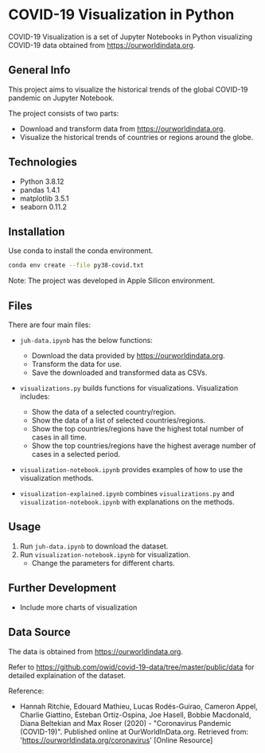 # COVID-19 Visualization in Python

COVID-19 Visualization is a set of Jupyter Notebooks in Python visualizing COVID-19 data obtained from https://ourworldindata.org.

## General Info

This project aims to visualize the historical trends of the global COVID-19 pandemic on Jupyter Notebook.

The project consists of two parts:
-   Download and transform data from https://ourworldindata.org.
-   Visualize the historical trends of countries or regions around the globe.


## Technologies

- Python 3.8.12
- pandas 1.4.1
- matplotlib 3.5.1
- seaborn 0.11.2


## Installation

Use conda to install the conda environment.

```bash
conda env create --file py38-covid.txt
```
Note: The project was developed in Apple Silicon environment.


## Files

There are four main files:

-   ```juh-data.ipynb``` has the below functions:
    -	Download the data provided by https://ourworldindata.org.
    -	Transform the data for use.
    -	Save the downloaded and transformed data as CSVs.

-   ```visualizations.py``` builds functions for visualizations. Visualization includes:
    -	Show the data of a selected country/region.
    -	Show the data of a list of selected countries/regions.
    -	Show the top countries/regions have the highest total number of cases in all time.
    -	Show the top countries/regions have the highest average number of cases in a selected period.

-   ```visualization-notebook.ipynb``` provides examples of how to use the visualization methods.

-   ```visualization-explained.ipynb``` combines ```visualizations.py``` and ```visualization-notebook.ipynb``` with explanations on the methods.


## Usage

1.	Run ```juh-data.ipynb``` to download the dataset.
2.	Run ```visualization-notebook.ipynb``` for visualization.
	-	Change the parameters for different charts.


## Further Development

-	Include more charts of visualization


## Data Source

The data is obtained from https://ourworldindata.org.

Refer to https://github.com/owid/covid-19-data/tree/master/public/data for detailed explaination of the dataset.

Reference:
-   Hannah Ritchie, Edouard Mathieu, Lucas Rodés-Guirao, Cameron Appel, Charlie Giattino, Esteban Ortiz-Ospina, Joe Hasell, Bobbie Macdonald, Diana Beltekian and Max Roser (2020) - "Coronavirus Pandemic (COVID-19)". Published online at OurWorldInData.org. Retrieved from: 'https://ourworldindata.org/coronavirus' [Online Resource]